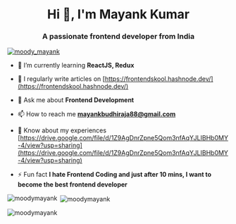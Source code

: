 <h1 align="center">Hi 👋, I'm Mayank Kumar</h1>
<h3 align="center">A passionate frontend developer from India</h3>

<p align="left"> <a href="https://twitter.com/moody_mayank" target="blank"><img src="https://img.shields.io/twitter/follow/moody_mayank?logo=twitter&style=for-the-badge" alt="moody_mayank" /></a> </p>

- 🌱 I’m currently learning **ReactJS, Redux**

- 📝 I regularly write articles on [https://frontendskool.hashnode.dev/](https://frontendskool.hashnode.dev/)

- 💬 Ask me about **Frontend Development**

- 📫 How to reach me **mayankbudhiraja88@gmail.com**

- 📄 Know about my experiences [https://drive.google.com/file/d/1Z9AgDnrZpne5Qom3nfAqYJLIBHb0MY-4/view?usp=sharing](https://drive.google.com/file/d/1Z9AgDnrZpne5Qom3nfAqYJLIBHb0MY-4/view?usp=sharing)

- ⚡ Fun fact **I hate Frontend Coding and just after 10 mins, I want to become the best frontend developer**

<p><img align="left" src="https://github-readme-stats.vercel.app/api/top-langs?username=moodymayank&show_icons=true&locale=en&layout=compact" alt="moodymayank" /></p>
<p>&nbsp;<img align="center" src="https://github-readme-stats.vercel.app/api?username=moodymayank&show_icons=true&locale=en" alt="moodymayank" /></p>
<p><img align="center" src="https://github-readme-streak-stats.herokuapp.com/?user=moodymayank&" alt="moodymayank" /></p>
